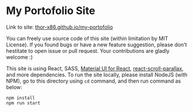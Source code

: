# My Portofolio Site

Link to site: [thor-x86.github.io/my-portofolio](https://thor-x86.github.io/my-portofolio/)

You can freely use source code of this site (within limitation by MIT License). If you found bugs or have a new feature suggestion, please don't hestitate to open issue or pull request. Your contributions are gladly welcome :)

This site is using React, SASS, [Material UI for React](https://material-ui.com/), [react-scroll-parallax](https://github.com/jscottsmith/react-scroll-parallax#readme), and more dependencies. To run the site locally, please install NodeJS (with NPM), go to this directory using `cd` command, and then run command as below:

```
npm install
npm run start
```